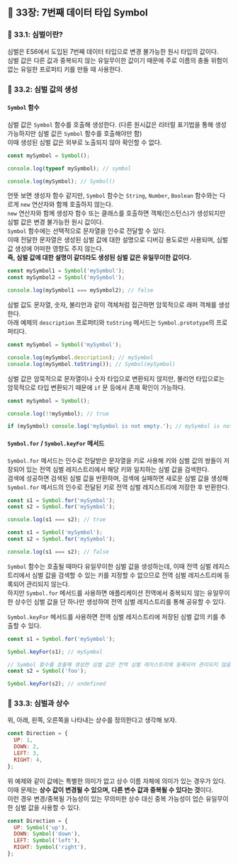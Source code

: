 ## 📔 33장: 7번째 데이터 타입 Symbol

### 📍 33.1: 심벌이란?

심벌은 ES6에서 도입된 7번째 데이터 타입으로 변경 불가능한 원시 타입의 값이다.  
심벌 값은 다른 값과 중복되지 않는 유일무이한 값이기 때문에 주로 이름의 충돌 위험이 없는 유일한 프로퍼티 키를 만들 때 사용한다.

### 📍 33.2: 심벌 값의 생성

#### `Symbol` 함수

심벌 값은 `Symbol` 함수를 호출해 생성한다. (다른 원시값은 리터럴 표기법을 통해 생성 가능하지만 심벌 값은 `Symbol` 함수를 호출해야만 함)  
이때 생성된 심벌 값은 외부로 노출되지 않아 확인할 수 없다.

```javascript
const mySymbol = Symbol();

console.log(typeof mySymbol); // symbol

console.log(mySymbol); // Symbol()
```

언뜻 보면 생성자 함수 같지만, `Symbol` 함수는 `String`, `Number`, `Boolean` 함수와는 다르게 `new` 연산자와 함께 호출하지 않는다.  
`new` 연산자와 함께 생성자 함수 또는 클래스를 호출하면 객체(인스턴스)가 생성되지만 심벌 값은 변경 불가능한 원시 값이다.  
`Symbol` 함수에는 선택적으로 문자열을 인수로 전달할 수 있다.  
이때 전달한 문자열은 생성된 심벌 값에 대한 설명으로 디버깅 용도로만 사용되며, 심벌 값 생성에 어떠한 영향도 주지 않는다.  
**즉, 심벌 값에 대한 설명이 같더라도 생성된 심벌 값은 유일무이한 값이다.**

```javascript
const mySymbol1 = Symbol('mySymbol');
const mySymbol2 = Symbol('mySymbol');

console.log(mySymbol1 === mySymbol2); // false
```

심벌 값도 문자열, 숫자, 불리언과 같이 객체처럼 접근하면 암묵적으로 래퍼 객체를 생성한다.  
아래 예제의 `description` 프로퍼티와 `toString` 메서드는 `Symbol.prototype`의 프로퍼티다.

```javascript
const mySymbol = Symbol('mySymbol');

console.log(mySymbol.description); // mySymbol
console.log(mySymbol.toString()); // Symbol(mySymbol)
```

심벌 값은 암묵적으로 문자열이나 숫자 타입으로 변환되지 않지만, 불리언 타입으로는 암묵적으로 타입 변환되기 때문에 `if` 문 등에서 존재 확인이 가능하다.

```javascript
const mySymbol = Symbol();

console.log(!!mySymbol); // true

if (mySymbol) console.log('mySymbol is not empty.'); // mySymbol is not empty.
```

#### `Symbol.for` / `Symbol.keyFor` 메서드

`Symbol.for` 메서드는 인수로 전달받은 문자열을 키로 사용해 키와 심벌 값의 쌍들이 저장되어 있는 전역 심벌 레지스트리에서 해당 키와 일치하는 심벌 값을 검색한다.  
검색에 성공하면 검색된 심벌 값을 반환하며, 검색에 실패하면 새로운 심벌 값을 생성해 `Symbol.for` 메서드의 인수로 전달된 키로 전역 심벌 레지스트리에 저장한 후 반환한다.

```javascript
const s1 = Symbol.for('mySymbol');
const s2 = Symbol.for('mySymbol');

console.log(s1 === s2); // true
```

```javascript
const s1 = Symbol('mySymbol');
const s2 = Symbol.for('mySymbol');

console.log(s1 === s2); // false
```

`Symbol` 함수는 호출될 때마다 유일무이한 심벌 값을 생성하는데, 이때 전역 심벌 레지스트리에서 심벌 값을 검색할 수 있는 키를 지정할 수 없으므로 전역 심벌 레지스트리에 등록되어 관리되지 않는다.  
하지만 `Symbol.for` 메서드를 사용하면 애플리케이션 전역에서 중복되지 않는 유일무이한 상수인 심벌 값을 단 하나만 생성하여 전역 심벌 레지스트리를 통해 공유할 수 있다.

`Symbol.keyFor` 메서드를 사용하면 전역 심벌 레지스트리에 저장된 심벌 값의 키를 추출할 수 있다.

```javascript
const s1 = Symbol.for('mySymbol');

Symbol.keyFor(s1); // mySymbol

// Symbol 함수를 호출해 생성한 심벌 값은 전역 심벌 레지스트리에 등록되어 관리되지 않음
const s2 = Symbol('foo');

Symbol.keyFor(s2); // undefined
```

### 📍 33.3: 심벌과 상수

위, 아래, 왼쪽, 오른쪽을 나타내는 상수를 정의한다고 생각해 보자.

```javascript
const Direction = {
  UP: 1,
  DOWN: 2,
  LEFT: 3,
  RIGHT: 4,
};
```

위 예제와 같이 값에는 특별한 의미가 없고 상수 이름 자체에 의미가 있는 경우가 있다.  
이때 문제는 **상수 값이 변경될 수 있으며, 다른 변수 값과 중복될 수 있다는 것**이다.  
이런 경우 변경/중복될 가능성이 있는 무의미한 상수 대신 중복 가능성이 업슨 유일무이한 심벌 값을 사용할 수 있다.

```javascript
const Direction = {
  UP: Symbol('up'),
  DOWN: Symbol('down'),
  LEFT: Symbol('left'),
  RIGHT: Symbol('right'),
};
```
